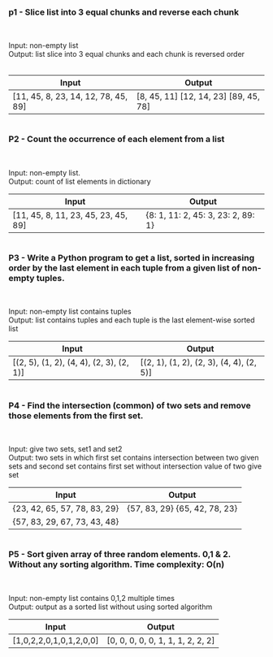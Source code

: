 ### p1 - Slice list into 3 equal chunks and reverse each chunk
<br>

Input: non-empty list<br>
Output: list slice into 3 equal chunks and each chunk is reversed order <br><br>

| Input | Output |
| ----- | ----- |
| [11, 45, 8, 23, 14, 12, 78, 45, 89] | [8, 45, 11] [12, 14, 23] [89, 45, 78] |

#

### P2 - Count the occurrence of each element from a list
<br>

Input: non-empty list.<br>
Output: count of list elements in dictionary

| Input | Output |
| ----- | ----- |
| [11, 45, 8, 11, 23, 45, 23, 45, 89] | {8: 1, 11: 2, 45: 3, 23: 2, 89: 1} |
#

### P3 - Write a Python program to get a list, sorted in increasing order by the last element in each tuple from a given list of non-empty tuples.
<br>

Input: non-empty list contains tuples<br>
Output: list contains tuples and each tuple is the last element-wise sorted list

| Input | Output |
| ----- | ----- |
| [(2, 5), (1, 2), (4, 4), (2, 3), (2, 1)] | [(2, 1), (1, 2), (2, 3), (4, 4), (2, 5)] |

#

### P4 -  Find the intersection (common) of two sets and remove those elements from the first set.
 <br>


Input: give two sets, set1 and set2<br>
Output: two sets in which first set contains intersection between two given sets and second set contains first set without intersection value of two give set

| Input | Output |
| ----- | ----- |
| {23, 42, 65, 57, 78, 83, 29} | {57, 83, 29} {65, 42, 78, 23} |
| {57, 83, 29, 67, 73, 43, 48} |
#

### P5 - Sort given array of three random elements. 0,1 & 2. Without any sorting algorithm. Time complexity: O(n)
<br>

Input: non-empty list contains 0,1,2 multiple times<br>
Output: output as a sorted list without using sorted algorithm

| Input | Output |
| ----- | ----- |
| [1,0,2,2,0,1,0,1,2,0,0] | [0, 0, 0, 0, 0, 1, 1, 1, 2, 2, 2]  |
#